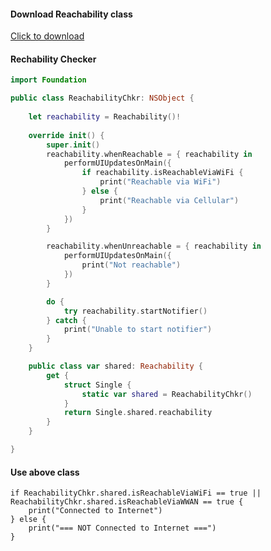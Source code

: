 #### Download Reachability class

[Click to download](http://www.sagarrkothari.com/projects/publicwikipages/repository/revisions/master/raw/iOSCodeSnippets/Reachability/Reachability.swift)

#### Rechability Checker

```swift
import Foundation

public class ReachabilityChkr: NSObject {
    
    let reachability = Reachability()!
    
    override init() {
        super.init()
        reachability.whenReachable = { reachability in
            performUIUpdatesOnMain({
                if reachability.isReachableViaWiFi {
                    print("Reachable via WiFi")
                } else {
                    print("Reachable via Cellular")
                }
            })
        }

        reachability.whenUnreachable = { reachability in
            performUIUpdatesOnMain({
                print("Not reachable")
            })
        }

        do {
            try reachability.startNotifier()
        } catch {
            print("Unable to start notifier")
        }
    }

    public class var shared: Reachability {
        get {
            struct Single {
                static var shared = ReachabilityChkr()
            }
            return Single.shared.reachability
        }
    }

}
```

#### Use above class

```
if ReachabilityChkr.shared.isReachableViaWiFi == true || ReachabilityChkr.shared.isReachableViaWWAN == true {
    print("Connected to Internet")    
} else {
    print("=== NOT Connected to Internet ===")
}
```